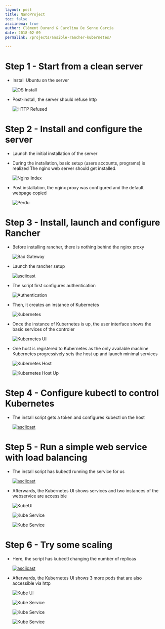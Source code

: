 ```yaml
---
layout: post
title: NanoProject
toc: false
asciinema: true
author: Clément Durand & Carolina De Senne Garcia
date: 2018-02-09
permalink: /projects/ansible-rancher-kubernetes/

---
```



# Step 1 - Start from a clean server

* Install Ubuntu on the server

  ![OS Install](/share/acn/nano/server-os-install.png)

* Post-install, the server should refuse http

  ![HTTP Refused](/share/acn/nano/server-os-install-after.png)

# Step 2 - Install and configure the server

* Launch the initial installation of the server

  <asciinema-player src="{{ site.baseurl }}/projects/nano-server-install.cast" cols="80" rows="24"></asciinema-player>

  <script src="https://asciinema.org/a/161759.js" id="asciicast-161759" async></script>
  <!-- [![asciicast](https://asciinema.org/a/161756.png)](https://asciinema.org/a/161756) -->

* During the installation, basic setup (users accounts, programs) is realized
  The nginx web server should get installed.

  ![Nginx Index](/share/acn/nano/server-install-nginx.png)

* Post installation, the nginx proxy was configured and the default webpage copied

  ![Perdu](/share/acn/nano/server-install-after.png)

# Step 3 - Install, launch and configure Rancher

* Before installing rancher, there is nothing behind the nginx proxy

  ![Bad Gateway](/share/acn/nano/rancher-install-before.png)

* Launch the rancher setup

  [![asciicast](https://asciinema.org/a/161759.png)](https://asciinema.org/a/161759)

* The script first configures authentication

  ![Authentication](/share/acn/nano/rancher-install-after.png)

* Then, it creates an instance of Kubernetes

  ![Kubernetes](/share/acn/nano/kubernetes-install.png)

* Once the instance of Kubernetes is up, the user interface shows the basic services of the controler

  ![Kubernetes UI](/share/acn/nano/kubernetes-install-after.png)

* One host is registered to Kubernetes as the only available machine
  Kubernetes progressively sets the host up and launch minimal services

  ![Kubernetes Host](/share/acn/nano/kubernetes-install-host.png)

  ![Kubernetes Host Up](/share/acn/nano/kubernetes-install-host-after.png)

# Step 4 - Configure kubectl to control Kubernetes

* The install script gets a token and configures kubectl on the host

  [![asciicast](https://asciinema.org/a/161747.png)](https://asciinema.org/a/161747)

# Step 5 - Run a simple web service with load balancing

* The install script has kubectl running the service for us

  [![asciicast](https://asciinema.org/a/161750.png)](https://asciinema.org/a/161750)

* Afterwards, the Kubernetes UI shows services and two instances of the webservice are accessible

  ![KubeUI](/share/acn/nano/kubernetes-helloacn-after.png)

  ![Kube Service](/share/acn/nano/kubernetes-helloacn-service-65qsk.png)

  ![Kube Service](/share/acn/nano/kubernetes-helloacn-service-ng4m4.png)

# Step 6 - Try some scaling

* Here, the script has kubectl changing the number of replicas

  [![asciicast](https://asciinema.org/a/161751.png)](https://asciinema.org/a/161751)

* Afterwards, the Kubernetes UI shows 3 more pods that are also accessible via http

  ![Kube UI](/share/acn/nano/kubernetes-helloacn-scaling-after.png)

  ![Kube Service](/share/acn/nano/kubernetes-helloacn-service-pjmqn.png)

  ![Kube Service](/share/acn/nano/kubernetes-helloacn-service-rssdv.png)

  ![Kube Service](/share/acn/nano/kubernetes-helloacn-service-wflhd.png)
